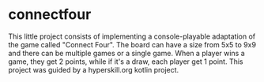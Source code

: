 ﻿# connectfour
This little project consists of implementing a console-playable adaptation of the game called "Connect Four". The board can have a size from 5x5 to 9x9 and there can be multiple games or a single game. When a player wins a game, they get 2 points, while if it's a draw, each player get 1 point. This project was guided by a hyperskill.org kotlin project.
